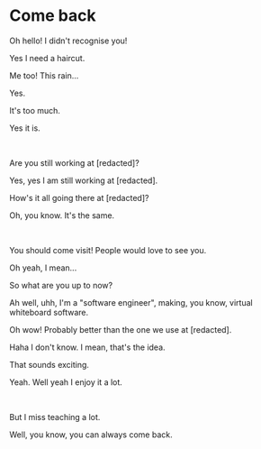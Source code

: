 # Come back

Oh hello! I didn't recognise you! 

Yes I need a haircut. 

Me too! This rain...

Yes. 

It's too much. 

Yes it is. 

<br>

Are you still working at [redacted]?

Yes, yes I am still working at [redacted].

How's it all going there at [redacted]?

Oh, you know. It's the same. 

<br>

You should come visit! People would love to see you.

Oh yeah, I mean...

So what are you up to now?

Ah well, uhh, I'm a "software engineer", making, you know, virtual whiteboard software. 

Oh wow! Probably better than the one we use at [redacted].

Haha I don't know. I mean, that's the idea. 

That sounds exciting. 

Yeah. Well yeah I enjoy it a lot.

<br>

But I miss teaching a lot.

Well, you know, you can always come back.
